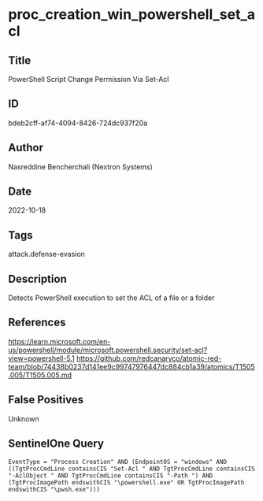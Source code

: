 # proc_creation_win_powershell_set_acl

## Title
PowerShell Script Change Permission Via Set-Acl

## ID
bdeb2cff-af74-4094-8426-724dc937f20a

## Author
Nasreddine Bencherchali (Nextron Systems)

## Date
2022-10-18

## Tags
attack.defense-evasion

## Description
Detects PowerShell execution to set the ACL of a file or a folder

## References
https://learn.microsoft.com/en-us/powershell/module/microsoft.powershell.security/set-acl?view=powershell-5.1
https://github.com/redcanaryco/atomic-red-team/blob/74438b0237d141ee9c99747976447dc884cb1a39/atomics/T1505.005/T1505.005.md

## False Positives
Unknown

## SentinelOne Query
```
EventType = "Process Creation" AND (EndpointOS = "windows" AND ((TgtProcCmdLine containsCIS "Set-Acl " AND TgtProcCmdLine containsCIS "-AclObject " AND TgtProcCmdLine containsCIS "-Path ") AND (TgtProcImagePath endswithCIS "\powershell.exe" OR TgtProcImagePath endswithCIS "\pwsh.exe")))

```